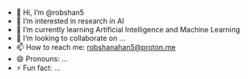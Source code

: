 - 👋 Hi, I’m @robshan5
- 👀 I’m interested in research in AI
- 🌱 I’m currently learning Artificial Intelligence and Machine Learning
- 💞️ I’m looking to collaborate on ...
- 📫 How to reach me: robshanahan5@proton.me
- 😄 Pronouns: ...
- ⚡ Fun fact: ...

<!---
robshan5/robshan5 is a ✨ special ✨ repository because its `README.md` (this file) appears on your GitHub profile.
You can click the Preview link to take a look at your changes.
--->
